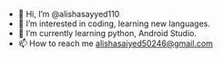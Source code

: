 - 👋 Hi, I’m @alishasayyed110
- 👀 I’m interested in coding, learning new languages.
- 🌱 I’m currently learning python, Android Studio.
- 📫 How to reach me alishasaiyed50246@gmail.com

<!---
alishasayyed110/alishasayyed110 is a ✨ special ✨ repository because its `README.md` (this file) appears on your GitHub profile.
You can click the Preview link to take a look at your changes.
--->
